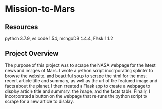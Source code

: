 # Mission-to-Mars

## Resources

python 3.7.9, vs code 1.54, mongoDB 4.4.4, Flask 1.1.2

## Project Overview

The purpose of this project was to scrape the NASA webpage for the latest news and images of Mars.  I wrote a python script incorporating splinter to browse the website, and beautiful soup to scrape the html for the most recent article title and summary, as well as the url of the featured image and facts about the planet.  I then created a Flask app to create a webpage to display article title and summary, the image, and the facts table.  Finally, I incorporated a button on the webpage that re-runs the python script to scrape for a new article to display.